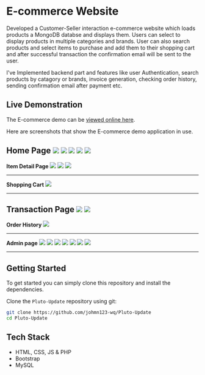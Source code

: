 # E-commerce Website

Developed a Customer-Seller interaction e-commerce website which loads products a MongoDB databse and displays them. 
Users can select to display products in multiple categories and brands. User can also search products and select items
to purchase and  add them to their shopping cart and after successful transaction the confirmation email will be sent to 
the user.

I've Implemented backend part and features like user Authentication, search products by catagory or brands, invoice generation, 
checking order history, sending confirmation email after payment etc.

## Live Demonstration

The E-commerce demo can be [viewed online here](http://pluto-update.epizy.com/Pluto-Update-master/index.html).

Here are screenshots that show the E-commerce demo application in use.

**Home Page**
![](back_images/Screenshot%20(150).png)
![](back_images/Screenshot%20(163).png)
![](back_images/Screenshot%20(166).png)
![](back_images/Screenshot%20(167).png)
![](back_images/Screenshot%20(168).png)
---

**Item Detail Page**
![](back_images/Screenshot%20(151).png)
![](back_images/Screenshot%20(152).png)
![](back_images/Screenshot%20(153).png)

---

**Shopping Cart**
![](back_images/Screenshot%20(154).png)

---

**Transaction Page**
![](back_images/Screenshot%20(156).png)
![](back_images/Screenshot%20(158).png)
---

**Order History**
![](back_images/Screenshot%20(159).png)


---

**Admin page**
![](back_images/Screenshot%20(171).png)
![](back_images/Screenshot%20(172).png)
![](back_images/Screenshot%20(173).png)
![](back_images/Screenshot%20(174).png)
![](back_images/Screenshot%20(175).png)
![](back_images/Screenshot%20(177).png)
![](back_images/Screenshot%20(176).png)

---
## Getting Started
To get started  you can simply clone this repository and install the dependencies.

Clone the `Pluto-Update` repository using git:

```bash
git clone https://github.com/johmn123-wq/Pluto-Update
cd Pluto-Update
```

## Tech Stack
* HTML, CSS, JS & PHP
* Bootstrap
* MySQL


